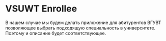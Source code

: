 # VSUWT Enrollee
В нашем случае мы будем делать приложение для абитурентов ВГУВТ позволяющее выбрать подходящую специальность в университете. Поэтому и описание будет соответствующее.
